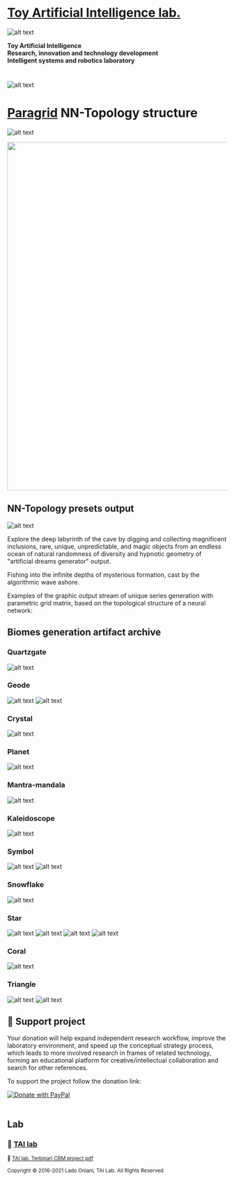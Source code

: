  # [Toy Artificial Intelligence lab.](https://ladooniani.github.io/tailab/) 
 
 ![alt text](https://github.com/ladooniani/tailab/blob/master/assets/toy_artificial_intelligence_lab_logo.png)

**Toy Artificial Intelligence\
Research, innovation and technology development\
Intelligent systems and robotics laboratory**

#

![alt text](https://github.com/ladooniani/tailab/blob/master/assets/tai_lab_terbinari_cbm_project_logo.png)

# [Paragrid](https://github.com/Toy-Artificial-Intelligence-lab/paragrid-doc) NN-Topology structure 

![alt text](https://github.com/ladooniani/resume-cv/blob/main/img/img9.jpg)

 <img src="https://github.com/ladooniani/paragrid/blob/main/images/paragrid/paragrid-app-2.png" width="800">  

## NN-Topology presets output

![alt text](https://github.com/ladooniani/resume-cv/blob/main/img/img4.jpg)

Explore the deep labyrinth of the cave by digging and collecting magnificent inclusions, rare, unique, unpredictable, and magic objects from an endless ocean of natural randomness of diversity and hypnotic geometry of "artificial dreams generator" output. 

Fishing into the infinite depths of mysterious formation, cast by the algorithmic wave ashore. 

Examples of the graphic output stream of unique series generation with parametric grid matrix, based on the topological structure of a neural network: 

## Biomes generation artifact archive

### Quartzgate

![alt text](https://github.com/Toy-Artificial-Intelligence-lab/paragrid-doc/blob/main/images/paragrid/paragrid-gen-quartzgate-example.png)

### Geode

![alt text](https://github.com/Toy-Artificial-Intelligence-lab/paragrid-doc/blob/main/images/paragrid/paragrid-gen-geode-example.png)
![alt text](https://github.com/Toy-Artificial-Intelligence-lab/paragrid-doc/blob/main/images/paragrid/paragrid-gen-geode2-example.png)

### Crystal

![alt text](https://github.com/Toy-Artificial-Intelligence-lab/paragrid-doc/blob/main/images/paragrid/paragrid-gen-crystal-example.png)

### Planet

![alt text](https://github.com/Toy-Artificial-Intelligence-lab/paragrid-doc/blob/main/images/paragrid/paragrid-gen-planet-example.png)

### Mantra-mandala

![alt text](https://github.com/Toy-Artificial-Intelligence-lab/paragrid-doc/blob/main/images/paragrid/paragrid-gen-mantra-mandala-example.png)

### Kaleidoscope

![alt text](https://github.com/Toy-Artificial-Intelligence-lab/paragrid-doc/blob/main/images/paragrid/paragrid-gen-kaleidoscope-example.png)

### Symbol

![alt text](https://github.com/Toy-Artificial-Intelligence-lab/paragrid-doc/blob/main/images/paragrid/paragrid-gen-logotype-example.png)
![alt text](https://github.com/Toy-Artificial-Intelligence-lab/paragrid-doc/blob/main/images/paragrid/paragrid-gen-logotype2-example.png)

### Snowflake

![alt text](https://github.com/Toy-Artificial-Intelligence-lab/paragrid-doc/blob/main/images/paragrid/paragrid-gen-snowflake-example.png)

### Star

![alt text](https://github.com/Toy-Artificial-Intelligence-lab/paragrid-doc/blob/main/images/paragrid/paragrid-gen-star-example.png)
![alt text](https://github.com/Toy-Artificial-Intelligence-lab/paragrid-doc/blob/main/images/paragrid/paragrid-gen-star2-example.png)
![alt text](https://github.com/Toy-Artificial-Intelligence-lab/paragrid-doc/blob/main/images/paragrid/paragrid-gen-star3-example.png)
![alt text](https://github.com/Toy-Artificial-Intelligence-lab/paragrid-doc/blob/main/images/paragrid/paragrid-gen-star4-example.png)

### Coral

![alt text](https://github.com/Toy-Artificial-Intelligence-lab/paragrid-doc/blob/main/images/paragrid/paragrid-gen-coral-example.png)

### Triangle

![alt text](https://github.com/Toy-Artificial-Intelligence-lab/paragrid-doc/blob/main/images/paragrid/paragrid-gen-triangle-example.png)
![alt text](https://github.com/Toy-Artificial-Intelligence-lab/paragrid-doc/blob/main/images/paragrid/paragrid-gen-triangle2-example.png)

## 💖 Support project

Your donation will help expand independent research workflow, improve the laboratory environment, and speed up the conceptual strategy process, which leads to more involved research in frames of related technology, forming an educational platform for creative/intellectual collaboration and search for other references.

To support the project follow the donation link: 

<a href="https://www.paypal.com/cgi-bin/webscr?cmd=_s-xclick&hosted_button_id=GRGH6SL9EL72U">
  <img src="https://www.paypalobjects.com/en_US/i/btn/btn_donate_SM.gif" alt="Donate with PayPal" /><br><br>
</a>

## Lab

### 🔬 [TAI lab](https://ladooniani.github.io/tailab/) 

<sub>📃 [TAI lab. Terbinari CBM project pdf](https://github.com/ladooniani/tailab/blob/master/docs/tai.pdf)<sub>

<sub>Copyright © 2016-2021 Lado Oniani, TAI Lab. All Rights Reserved<sub>


